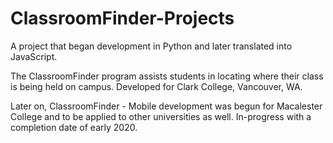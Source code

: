 # ClassroomFinder-Projects

A project that began development in Python and later translated into JavaScript. 

The ClassroomFinder program assists students in locating where their class is being held on campus. Developed for Clark College, Vancouver, WA.

Later on, ClassroomFinder - Mobile development was begun for Macalester College and to be applied to other universities as well. In-progress with a completion date of early 2020.
